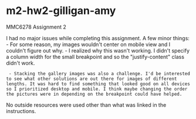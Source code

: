 # m2-hw2-gilligan-amy
MMC6278 Assignment 2

I had no major issues while completing this assignment. A few minor things:
     - For some reason, my images wouldn't center on mobile view and I couldn't figure out why. 
          - I realized why this wasn't working. I didn't specify a column width for the small breakpoint and so the "justify-content" class didn't work.

     - Stacking the gallery images was also a challenge. I'd be interested to see what other solutions are out there for images of different lengths. It was hard to find something that looked good on all devices so I prioritized desktop and mobile. I think maybe changing the order the pictures were in depending on the breakpoint could have helped.

No outside resources were used other than what was linked in the instructions.